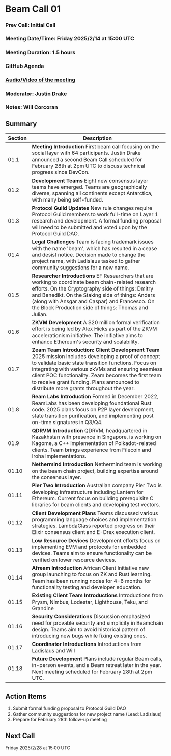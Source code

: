 # Beam Call 01

### **Prev Call:** Initial Call

### **Meeting Date/Time:** Friday 2025/2/14 at 15:00 UTC

### **Meeting Duration:** 1.5 hours

### GitHub Agenda

### [Audio/Video of the meeting](https://www.youtube.com/watch?v=sSx6juIu4AI)

### Moderator: Justin Drake

### Notes: Will Corcoran

## Summary

| Section | Description |
|---------|-------------|
| 01.1 | **Meeting Introduction** First beam call focusing on the social layer with 64 participants. Justin Drake announced a second Beam Call scheduled for February 28th at 2pm UTC to discuss technical progress since DevCon. |
| 01.2 | **Development Teams** Eight new consensus layer teams have emerged. Teams are geographically diverse, spanning all continents except Antarctica, with many being self-funded. |
| 01.3 | **Protocol Guild Updates** New rule changes require Protocol Guild members to work full-time on Layer 1 research and development. A formal funding proposal will need to be submitted and voted upon by the Protocol Guild DAO. |
| 01.4 | **Legal Challenges** Team is facing trademark issues with the name 'beam', which has resulted in a cease and desist notice. Decision made to change the project name, with Ladislaus tasked to gather community suggestions for a new name. |
| 01.5 | **Researcher Introductions** EF Researchers that are working to coordinate beam chain-related research efforts. On the Cryptography side of things: Dmitry and Benedikt. On the Staking side of things: Anders (along with Ansgar and Caspar) and Francesco. On the Block Production side of things: Thomas and Julian. |
| 01.6 | **ZKVM Development** A $20 million formal verification effort is being led by Alex Hicks as part of the ZKVM accelerationism initiative. The initiative aims to enhance Ethereum's security and scalability. |
| 01.7 | **Zeam Team Introduction: Client Development Team** 2025 mission includes developing a proof of concept to validate basic state transition functions. Focus on integrating with various zkVMs and ensuring seamless client POC functionality. Zeam becomes the first team to receive grant funding. Plans announced to distribute more grants throughout the year. |
| 01.8 | **Ream Labs Introduction** Formed in December 2022, ReamLabs has been developing foundational Rust code. 2025 plans focus on P2P layer development, state transition purification, and implementing post on-time signatures in Q3/Q4. |
| 01.9 | **QDRVM Introduction** QDRVM, headquartered in Kazakhstan with presence in Singapore, is working on Kagome, a C++ implementation of Polkadot-related clients. Team brings experience from Filecoin and Iroha implementations. |
| 01.10 | **Nethermind Introduction** Nethermind team is working on the beam chain project, building expertise around the consensus layer. |
| 01.11 | **Pier Two Introduction** Australian company Pier Two is developing infrastructure including Lantern for Ethereum. Current focus on building prerequisite C libraries for beam clients and developing test vectors. |
| 01.12 | **Client Development Plans** Teams discussed various programming language choices and implementation strategies. LambdaClass reported progress on their Elixir consensus client and E-Drex execution client. |
| 01.13 | **Low Resource Devices** Development efforts focus on implementing EVM and protocols for embedded devices. Teams aim to ensure functionality can be verified on lower resource devices. |
| 01.14 | **Afream Introduction** African Client Initiative new group launching to focus on ZK and Rust learning. Team has been running nodes for 4-6 months for functionality testing and developer education. |
| 01.15 | **Existing Client Team Introductions** Introductions from Prysm, Nimbus, Lodestar, Lighthouse, Teku, and Grandine |
| 01.16 | **Security Considerations** Discussion emphasized need for provable security and simplicity in Beamchain design. Teams aim to avoid historical pattern of introducing new bugs while fixing existing ones. |
| 01.17 | **Coordinator Introductions** Introductions from Ladislaus and Will |
| 01.18 | **Future Development** Plans include regular Beam calls, in-person events, and a Beam retreat later in the year. Next meeting scheduled for February 28th at 2pm UTC. |

## Action Items

1. Submit formal funding proposal to Protocol Guild DAO
2. Gather community suggestions for new project name (Lead: Ladislaus)
3. Prepare for February 28th follow-up meeting

## Next Call

Friday 2025/2/28 at 15:00 UTC
